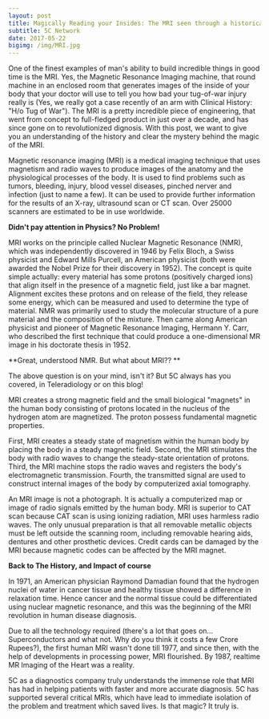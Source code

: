 ```yaml
---
layout: post
title: Magically Reading your Insides: The MRI seen through a historical and Scientific Lens.
subtitle: 5C Network 
date: 2017-05-22 
bigimg: /img/MRI.jpg
---
```


One of the finest examples of man's ability to build incredible things in good time is the MRI. Yes, the Magnetic Resonance Imaging machine, that round machine in an enclosed room that generates images of the inside of your body that your doctor will use to tell you how bad your tug-of-war injury really is (Yes, we really got a case recently of an arm with Clinical History: "H/o Tug of War"). The MRI is a pretty incredible piece of engineering, that went from concept to full-fledged product in just over a decade, and has since gone on to revolutionized dignosis. With this post, we want to give you an understanding of the history and clear the mystery behind the magic of the MRI.

Magnetic resonance imaging (MRI) is a medical imaging technique that uses magnetism and radio waves to produce images of the anatomy and the physiological processes of the body. It is used to find problems such as tumors, bleeding, injury, blood vessel diseases, pinched nerver and infection (just to name a few). It can be used to provide further information for the results of an X-ray, ultrasound scan or CT scan. Over 25000 scanners are estimated to be in use worldwide. 

**Didn't pay attention in Physics? No Problem!**

MRI works on the principle called Nuclear Magnetic Resonance (NMR), which was independently discovered in 1946 by Felix Bloch, a Swiss physicist and Edward Mills Purcell, an American physicist (both were awarded the Nobel Prize for their discovery in 1952). The concept is quite simple actually: every material has some protons (positively charged ions) that align itself in the presence of a magnetic field, just like a bar magnet. Alignment excites these protons and on release of the field, they release some energy, which can be measured and used to determine the type of material. NMR was primarily used to study the molecular structure of a pure material and the composition of the mixture. Then came along American physicist and pioneer of Magnetic Resonance Imaging, Hermann Y. Carr, who described the first technique that could produce a one-dimensional MR image in his doctorate thesis in 1952.

**Great, understood NMR. But what about MRI?? **

The above question is on your mind, isn't it? But 5C always has you covered, in Teleradiology or on this blog!

MRI creates a strong magnetic field and the small biological "magnets" in the human body consisting of protons located in the nucleus of the hydrogen atom are magnetized.  The proton possess fundamental magnetic properties.

First, MRI creates a steady state of magnetism within the human body by placing the body in a steady magnetic field.  Second, the MRI stimulates the body with radio waves to change the steady-state orientation of protons.  Third, the MRI machine stops the radio waves and registers the body's electromagnetic transmission.  Fourth, the transmitted signal are used to construct internal images of the body by computerized axial tomography.

An MRI image is not a photograph.  It is actually a computerized map or image of radio signals emitted by the human body.  MRI is superior to CAT scan because CAT scan is using ionizing radiation, MRI uses harmless radio waves.  The only unusual preparation is that all removable metallic objects must be left outside the scanning room, including removable hearing aids, dentures and other prosthetic devices.  Credit cards can be damaged by the MRI because magnetic codes can be affected by the MRI magnet.

**Back to The History, and Impact of course**

In 1971, an American physician Raymond Damadian found that the hydrogen nuclei of water in cancer tissue and healthy tissue showed a difference in relaxation time. Hence cancer and the normal tissue could be differentiated using nuclear magnetic resonance, and this was the beginning of the MRI revolution in human disease diagnosis.

Due to all the technology required (there's a lot that goes on... Superconductors and what not. Why do you think it costs a few Crore Rupees?), the first human MRI wasn't done till 1977, and since then, with the help of developments in processing power, MRI flourished. By 1987, realtime MR Imaging of the Heart was a reality. 

5C as a diagnostics company truly understands the immense role that MRI has had in helping patients with faster and more accurate diagnosis. 5C has supported several critical MRIs, which have lead to immediate isolation of the problem and treatment which saved lives. Is that magic? It truly is.
